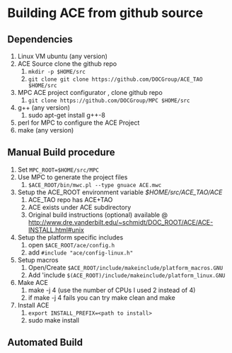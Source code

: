 # Building ACE from github source

## Dependencies 
1. Linux VM ubuntu (any version) 
1. ACE Source clone the github repo 
	1. ```mkdir -p $HOME/src```
	1. ```git clone git clone https://github.com/DOCGroup/ACE_TAO  $HOME/src```
1. MPC ACE project configurator , clone github repo
	1. ```git clone https://github.com/DOCGroup/MPC $HOME/src```
1. g++ (any version)
	1. sudo apt-get install g++-8
1. perl for MPC to configure the ACE Project 
1. make (any version)

## Manual Build procedure 
1. Set ```MPC_ROOT=$HOME/src/MPC```
1. Use MPC to generate the project files
	1.  ```$ACE_ROOT/bin/mwc.pl --type gnuace ACE.mwc``` 
1. Setup the ACE_ROOT environment variable *$HOME/src/ACE_TAO/ACE*
	1. ACE_TAO repo has ACE+TAO
	1. ACE exists under ACE subdirectory 
	1. Original build instructions (optional) available @ http://www.dre.vanderbilt.edu/~schmidt/DOC_ROOT/ACE/ACE-INSTALL.html#unix
1. Setup the platform specific includes
	1. open ```$ACE_ROOT/ace/config.h```
	1. add ```#include "ace/config-linux.h"```
1. Setup macros 
	1. Open/Create ```$ACE_ROOT/include/makeinclude/platform_macros.GNU```
	2. Add 'include ```$(ACE_ROOT)/include/makeinclude/platform_linux.GNU```
1. Make ACE 
	1. make -j 4 (use the number of CPUs I used 2 instead of 4)
	2. if make -j 4 fails you can try make clean and make
1. Install ACE
	1. ```export INSTALL_PREFIX=<path to install>```
	2. sudo make install

## Automated Build



